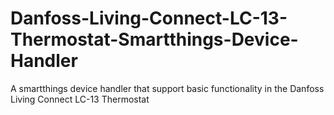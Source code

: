 # Danfoss-Living-Connect-LC-13-Thermostat-Smartthings-Device-Handler
A smartthings device handler that support basic functionality in the Danfoss Living Connect LC-13 Thermostat
